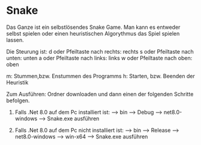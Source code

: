 # Snake
Das Ganze ist ein selbstlösendes Snake Game. Man kann es entweder selbst spielen oder einen heuristischen Algorythmus das Spiel spielen lassen. 

Die Steurung ist: 
d oder Pfeiltaste nach rechts: rechts
s oder Pfeiltaste nach unten: unten
a oder Pfeiltaste nach links: links
w oder Pfeiltaste nach oben: oben

m: Stummen,bzw. Enstummen des Programms
h: Starten, bzw. Beenden der Heuristik

Zum Ausführen: 
Ordner downloaden und dann einen der folgenden Schritte befolgen.

1. Falls .Net 8.0 auf dem Pc installiert ist:
   --> bin --> Debug --> net8.0-windows --> Snake.exe ausführen

2. Falls .Net 8.0 auf dem Pc nicht installiert ist:
   --> bin --> Release --> net8.0-windows --> win-x64 --> Snake.exe ausführen
